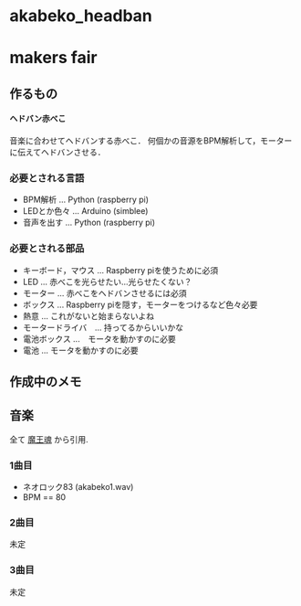 # akabeko_headban
# makers fair 

## 作るもの
#### ヘドバン赤べこ
音楽に合わせてヘドバンする赤べこ．
何個かの音源をBPM解析して，モーターに伝えてヘドバンさせる．

### 必要とされる言語

 - BPM解析 ... Python (raspberry pi)
 - LEDとか色々 ... Arduino (simblee)
 - 音声を出す ... Python (raspberry pi)

### 必要とされる部品
 
 - キーボード，マウス ... Raspberry piを使うために必須
 - LED ... 赤べこを光らせたい...光らせたくない？
 - モーター ... 赤べこをヘドバンさせるには必須
 - ボックス ... Raspberry piを隠す，モーターをつけるなど色々必要
 - 熱意 ... これがないと始まらないよね
 - モータードライバ　... 持ってるからいいかな
 - 電池ボックス ...　モータを動かすのに必要
 - 電池 ... モータを動かすのに必要
 
## 作成中のメモ

## 音楽
全て [魔王魂](http://maoudamashii.jokersounds.com/) から引用.

### 1曲目
 - ネオロック83 (akabeko1.wav)
 - BPM == 80
 
### 2曲目
 未定
 
### 3曲目
 未定
